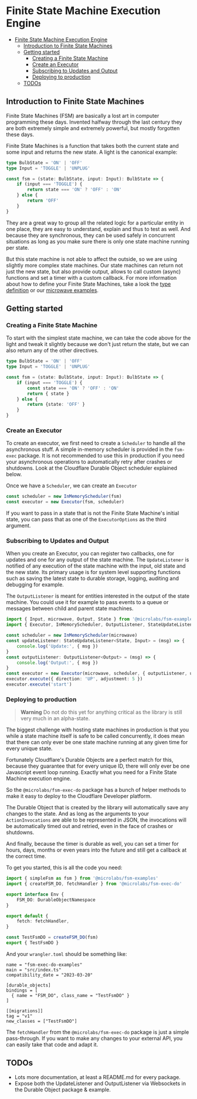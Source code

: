 # Finite State Machine Execution Engine

- [Finite State Machine Execution Engine](#finite-state-machine-execution-engine)
  - [Introduction to Finite State Machines](#introduction-to-finite-state-machines)
  - [Getting started](#getting-started)
    - [Creating a Finite State Machine](#creating-a-finite-state-machine)
    - [Create an Executor](#create-an-executor)
    - [Subscribing to Updates and Output](#subscribing-to-updates-and-output)
    - [Deploying to production](#deploying-to-production)
  - [TODOs](#todos)

## Introduction to Finite State Machines

Finite State Machines (FSM) are basically a lost art in computer programming these days. Invented halfway through the last century they are both extremely simple and extremely powerful, but mostly forgotten these days.

Finite State Machines is a function that takes both the current state and some input and returns the new state. A light is the canonical example:

```typescript
type BulbState = 'ON' | 'OFF'
type Input = 'TOGGLE' | 'UNPLUG'

const fsm = (state: BulbState, input: Input): BulbState => {
	if (input === 'TOGGLE') {
		return state === 'ON' ? 'OFF' : 'ON'
	} else {
		return 'OFF'
	}
}
```

They are a great way to group all the related logic for a particular entity in one place, they are easy to understand, explain and thus to test as well. And because they are synchronous, they can be used safely in concurrent situations as long as you make sure there is only one state machine running per state.

But this state machine is not able to affect the outside, so we are using slightly more complex state machines. Our state machines can return not just the new state, but also provide output, allows to call custom (async) functions and set a timer with a custom callback. For more information about how to define your Finite State Machines, take a look the [type definition](https://github.com/evanderkoogh/fsm-exec/blob/main/packages/fsm/src/lib/fsm.ts) or our [microwave examples](https://github.com/evanderkoogh/fsm-exec/blob/main/examples/fsm-examples/src/lib/microwave.ts).

## Getting started

### Creating a Finite State Machine

To start with the simplest state machine, we can take the code above for the light and tweak it slightly because we don't just return the state, but we can also return any of the other directives.

```typescript
type BulbState = 'ON' | 'OFF'
type Input = 'TOGGLE' | 'UNPLUG'

const fsm = (state: BulbState, input: Input): BulbState => {
	if (input === 'TOGGLE') {
		const state === 'ON' ? 'OFF' : 'ON'
		return { state }
	} else {
		return {state: 'OFF' }
	}
}
```

### Create an Executor

To create an executor, we first need to create a `Scheduler` to handle all the asynchronous stuff. A simple in-memory scheduler is provided in the `fsm-exec` package. It is not recommended to use this in production if you need your asynchronous operations to automatically retry after crashes or shutdowns. Look at the Cloudflare Durable Object scheduler explained below.

Once we have a `Scheduler`, we can create an `Executor`

```typescript
const scheduler = new InMemoryScheduler(fsm)
const executor = new Executor(fsm, scheduler)
```

If you want to pass in a state that is not the Finite State Machine's initial state, you can pass that as one of the `ExecutorOptions` as the third argument.

### Subscribing to Updates and Output

When you create an Executor, you can register two callbacks, one for updates and one for any output of the state machine. The `UpdateListener` is notified of any execution of the state machine with the input, old state and the new state. Its primary usage is for system level supporting functions such as saving the latest state to durable storage, logging, auditing and debugging for example.

The `OutputListener` is meant for entities interested in the output of the state machine. You could use it for example to pass events to a queue or messages between child and parent state machines.

```typescript
import { Input, microwave, Output, State } from '@microlabs/fsm-examples'
import { Executor, InMemoryScheduler, OutputListener, StateUpdateListener } from '@microlabs/fsm-exec'

const scheduler = new InMemoryScheduler(microwave)
const updateListener: StateUpdateListener<State, Input> = (msg) => {
	console.log('Update:', { msg })
}
const outputListener: OutputListener<Output> = (msg) => {
	console.log('Output:', { msg })
}
const executor = new Executor(microwave, scheduler, { outputListener, updateListener })
executor.execute({ direction: 'UP', adjustment: 5 })
executor.execute('start')
```

### Deploying to production

> **Warning**
> Do not do this yet for anything critical as the library is still very much in an alpha-state.

The biggest challenge with hosting state machines in production is that you while a state machine itself is safe to be called concurrently, it does mean that there can only ever be one state machine running at any given time for every unique state.

Fortunately Cloudflare's Durable Objects are a perfect match for this, because they guarantee that for every unique ID, there will only ever be one Javascript event loop running. Exactly what you need for a Finite State Machine execution engine.

So the `@microlabs/fsm-exec-do` package has a bunch of helper methods to make it easy to deploy to the Cloudflare Developer platform.

The Durable Object that is created by the library will automatically save any changes to the state.
And as long as the arguments to your `ActionInvocations` are able to be represented in JSON, the invocations will be automatically timed out and retried, even in the face of crashes or shutdowns.

And finally, because the timer is durable as well, you can set a timer for hours, days, months or even years into the future and still get a callback at the correct time.

To get you started, this is all the code you need:

```typescript
import { simpleFsm as fsm } from '@microlabs/fsm-examples'
import { createFSM_DO, fetchHandler } from '@microlabs/fsm-exec-do'

export interface Env {
	FSM_DO: DurableObjectNamespace
}

export default {
	fetch: fetchHandler,
}

const TestFsmDO = createFSM_DO(fsm)
export { TestFsmDO }
```

And your `wrangler.toml` should be something like:

```
name = "fsm-exec-do-examples"
main = "src/index.ts"
compatibility_date = "2023-03-20"

[durable_objects]
bindings = [
  { name = "FSM_DO", class_name = "TestFsmDO" }
]

[[migrations]]
tag = "v1"
new_classes = ["TestFsmDO"]
```

The `fetchHandler` from the `@microlabs/fsm-exec-do` package is just a simple pass-through. If you want to make any changes to your external API, you can easily take that code and adapt it.

## TODOs

- Lots more documentation, at least a README.md for every package.
- Expose both the UpdateListener and OutputListener via Websockets in the Durable Object package & example.
